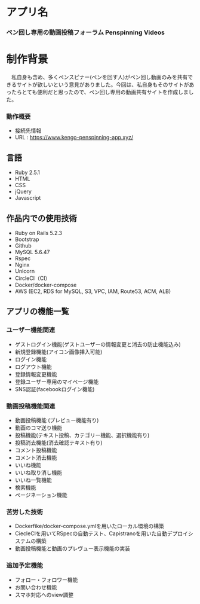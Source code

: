 # アプリ名
### ペン回し専用の動画投稿フォーラム Penspinning Videos

# 制作背景
　私自身も含め、多くペンスピナー(ペンを回す人)がペン回し動画のみを共有できるサイトが欲しいという意見がありました。今回は、私自身もそのサイトがあったらとても便利だと思ったので、ペン回し専用の動画共有サイトを作成しました。

### 動作概要
  - 接続先情報
  - URL  :  https://www.kengo-penspinning-app.xyz/

## 言語
- Ruby 2.5.1
- HTML
- CSS
- jQuery
- Javascript

## 作品内での使用技術
- Ruby on Rails 5.2.3
- Bootstrap
- Github
- MySQL 5.6.47
- Rspec
- Nginx
- Unicorn
- CircleCI（CI）
- Docker/docker-compose
- AWS (EC2, RDS for MySQL, S3, VPC, IAM, Route53, ACM, ALB)

## アプリの機能一覧
### ユーザー機能関連
- ゲストログイン機能(ゲストユーザーの情報変更と消去の防止機能込み)
- 新規登録機能(アイコン画像挿入可能)
- ログイン機能
- ログアウト機能
- 登録情報変更機能
- 登録ユーザー専用のマイページ機能
- SNS認証(facebookログイン機能)

### 動画投稿機能関連
- 動画投稿機能 (プレビュー機能有り)
- 動画のコマ送り機能
- 投稿機能(テキスト投稿、カテゴリー機能、選択機能有り)
- 投稿消去機能(消去確認テキスト有り)
- コメント投稿機能
- コメント消去機能
- いいね機能
- いいね取り消し機能
- いいね一覧機能
- 検索機能
- ページネーション機能

### 苦労した技術
- Dockerfike/docker-compose.ymlを用いたローカル環境の構築
- CiecleCIを用いてRSpecの自動テスト、Capistranoを用いた自動デプロイシステムの構築
- 動画投稿機能と動画のプレヴュー表示機能の実装

### 追加予定機能
- フォロー・フォロワー機能
- お問い合わせ機能
- スマホ対応へのview調整
